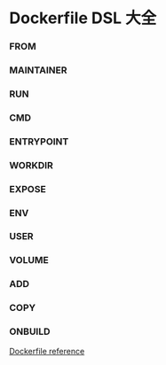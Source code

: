 # Dockerfile DSL 大全

### FROM
### MAINTAINER
### RUN
### CMD
### ENTRYPOINT
### WORKDIR
### EXPOSE
### ENV
### USER
### VOLUME
### ADD
### COPY
### ONBUILD

[Dockerfile reference](https://docs.docker.com/v1.8/reference/builder)
